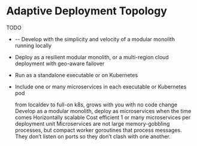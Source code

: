 # Adaptive Deployment Topology

TODO
* -- Develop with the simplicity and velocity of a modular monolith running locally
* Deploy as a resilient modular monolith, or a multi-region cloud deployment with geo-aware failover
* Run as a standalone executable or on Kubernetes
* Include one or many microservices in each executable or Kubernetes pod

  from localdev to full-on k8s, grows with you with no code change
  Develop as a modular monolith, deploy as microservices when the time comes
  Horizontally scalable
  Cost efficient
  1 or many microservices per deployment unit
  Microservices are not large memory-gobbling processes, but compact worker goroutines that process messages. They don’t listen on ports so they don’t clash with one another.
